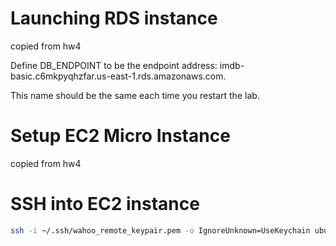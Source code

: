 # Launching RDS instance
copied from hw4

Define DB_ENDPOINT to be the endpoint address: imdb-basic.c6mkpyqhzfar.us-east-1.rds.amazonaws.com.

This name should be the same each time you restart the lab.


# Setup EC2 Micro Instance
copied from hw4

# SSH into EC2 instance
```bash
ssh -i ~/.ssh/wahoo_remote_keypair.pem -o IgnoreUnknown=UseKeychain ubuntu@ec2-3-80-153-18.compute-1.amazonaws.com
```
